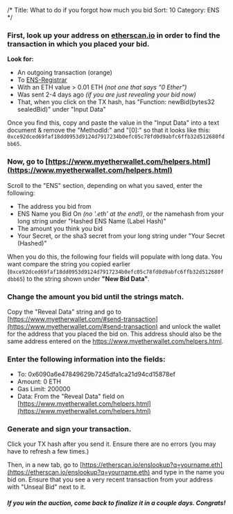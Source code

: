 /*
Title: What to do if you forgot how much you bid
Sort: 10
Category: ENS
*/

### First, look up your address on [etherscan.io](https://etherscan.io) in order to find the transaction in which you placed your bid. 

**Look for:**

*   An outgoing transaction (orange)
*   To [ENS-Registrar](https://etherscan.io/address/0x6090a6e47849629b7245dfa1ca21d94cd15878ef)
*   With an ETH value > 0.01 ETH _(not one that says "0 Ether")_
*   Was sent 2-4 days ago _(if you are just revealing your bid now)_
*   That, when you click on the TX hash, has "Function: newBid(bytes32 sealedBid)" under "Input Data"

Once you find this, copy and paste the value in the "Input Data" into a text document & remove the "MethodId:" and "[0]:" so that it looks like this: `0xce92dced69faf18dd0953d9124d7917234b0efc05c78fd0d9abfc6ffb32d512680fdbb65`.

### Now, go to [https://www.myetherwallet.com/helpers.html](https://www.myetherwallet.com/helpers.html)

Scroll to the "ENS" section, depending on what you saved, enter the following:

*   The address you bid from
*   ENS Name you Bid On _(no '.eth' at the end!)_, or the namehash from your long string under "Hashed ENS Name (Label Hash)"
*   The amount you think you bid
*   Your Secret, or the sha3 secret from your long string under "Your Secret (Hashed)"

When you do this, the following four fields will populate with long data. You want compare the string you copied earlier (`0xce92dced69faf18dd0953d9124d7917234b0efc05c78fd0d9abfc6ffb32d512680fdbb65`) to the string shown under **"New Bid Data"**.

### Change the amount you bid until the strings match.

Copy the "Reveal Data" string and go to [https://www.myetherwallet.com/#send-transaction](https://www.myetherwallet.com/#send-transaction) and unlock the wallet for the address that you placed the bid on. This address should also be the same address entered on the https://www.myetherwallet.com/helpers.html.

### Enter the following information into the fields:

*   To: 0x6090a6e47849629b7245dfa1ca21d94cd15878ef
*   Amount: 0 ETH
*   Gas Limit: 200000
*   Data: From the "Reveal Data" field on [https://www.myetherwallet.com/helpers.html](https://www.myetherwallet.com/helpers.html)

### Generate and sign your transaction.

Click your TX hash after you send it. Ensure there are no errors (you may have to refresh a few times.)

Then, in a new tab, go to [https://etherscan.io/enslookup?q=yourname.eth](https://etherscan.io/enslookup?q=yourname.eth) and type in the name you bid on. Ensure that you see a very recent transaction from your address with "Unseal Bid" next to it.

##### If you win the auction, come back to finalize it in a couple days. Congrats!
